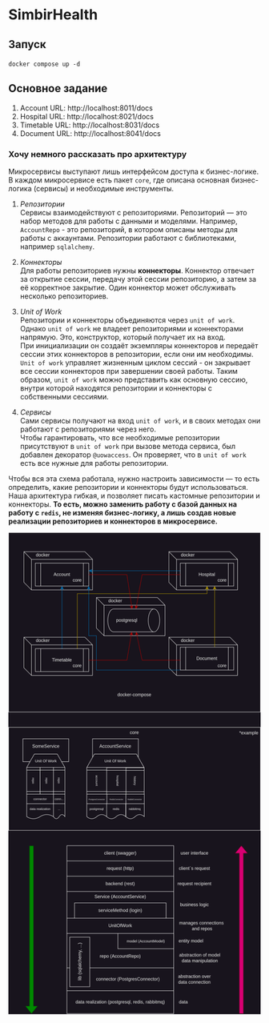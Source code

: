 # SimbirHealth

## Запуск
`docker compose up -d`

## Основное задание
1. Account URL: http://localhost:8011/docs
2. Hospital URL: http://localhost:8021/docs
3. Timetable URL: http://localhost:8031/docs
4. Document URL: http://localhost:8041/docs


### Хочу немного рассказать про архитектуру

Микросервисы выступают лишь интерфейсом доступа к бизнес-логике. В каждом микросервисе есть пакет `core`, где описана основная бизнес-логика (сервисы) и необходимые инструменты.

1. *Репозитории* \
    Сервисы взаимодействуют с репозиториями. Репозиторий — это набор методов для работы с данными и моделями. Например, `AccountRepo` - это репозиторий, в котором описаны методы для работы с аккаунтами. Репозитории работают с библиотеками, например `sqlalchemy`.

2. *Коннекторы* \
    Для работы репозиториев нужны **коннекторы**. Коннектор отвечает за открытие сессии, передачу этой сессии репозиторию, а затем за её корректное закрытие. Один коннектор может обслуживать несколько репозиториев.

3. *Unit of Work* \
    Репозитории и коннекторы объединяются через `unit of work`. Однако `unit of work` не владеет репозиториями и коннекторами напрямую. Это, конструктор, который получает их на вход.  
    При инициализации он создаёт экземпляры коннекторов и передаёт сессии этих коннекторов в репозитории, если они им необходимы.  
    `Unit of work` управляет жизненным циклом сессий - он закрывает все сессии коннекторов при завершении своей работы. Таким образом, `unit of work` можно представить как основную сессию, внутри которой находятся репозитории и коннекторы с собственными сессиями.

4. *Сервисы* \
    Сами сервисы получают на вход `unit of work`, и в своих методах они работают с репозиториями через него.  
    Чтобы гарантировать, что все необходимые репозитории присутствуют в `unit of work` при вызове метода сервиса, был добавлен декоратор `@uowaccess`. Он проверяет, что в `unit of work` есть все нужные для работы репозитории.

Чтобы вся эта схема работала, нужно настроить зависимости — то есть определить, какие репозитории и коннекторы будут использоваться.  
Наша архитектура гибкая, и позволяет писать кастомные репозитории и коннекторы. **То есть, можно заменить работу с базой данных на работу с `redis`, не изменяя бизнес-логику, а лишь создав новые реализации репозиториев и коннекторов в микросервисе.**


![architecture](architecture.png)